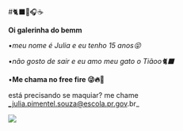 #🐈‍⬛🖤🎧☕️

**Oi galerinha do bemm**

•_meu nome é Julia e eu tenho 15 anos😝_

•_não gosto de sair e eu amo meu gato o Tiãoo🐈‍⬛_

•**Me chama no free fire 😜🔥🔫**

está precisando se maquiar? me chame _julia.pimentel.souza@escola.pr.gov.br_

![](https://blog-static.petlove.com.br/wp-content/uploads/2022/05/gato-preto-deitado-Petlove.jpg?_gl=1*th0zwo*_gcl_au*NjgxNTExNTY0LjE3MjY3NDk2MTA.)
